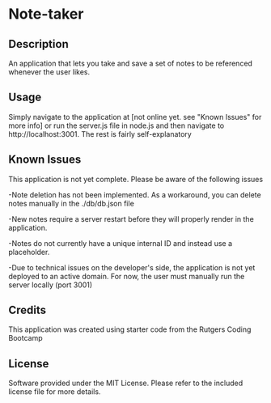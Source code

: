 # Note-taker

## Description

An application that lets you take and save a set of notes to be referenced whenever the user likes.

## Usage

Simply navigate to the application at [not online yet. see "Known Issues" for more info] or run the server.js file in node.js and then navigate to http://localhost:3001. The rest is fairly self-explanatory

## Known Issues

This application is not yet complete. Please be aware of the following issues

-Note deletion has not been implemented. As a workaround, you can delete notes manually in the ./db/db.json file

-New notes require a server restart before they will properly render in the application.

-Notes do not currently have a unique internal ID and instead use a placeholder.

-Due to technical issues on the developer's side, the application is not yet deployed to an active domain. For now, the user must manually run the server locally (port 3001)

## Credits

This application was created using starter code from the Rutgers Coding Bootcamp

## License

Software provided under the MIT License. Please refer to the included license file for more details.